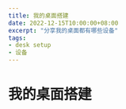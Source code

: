 ```yaml
---
title: 我的桌面搭建
date: 2022-12-15T10:00:00+08:00
excerpt: "分享我的桌面都有哪些设备"
tags:
- desk setup
- 设备
---
```

# 我的桌面搭建